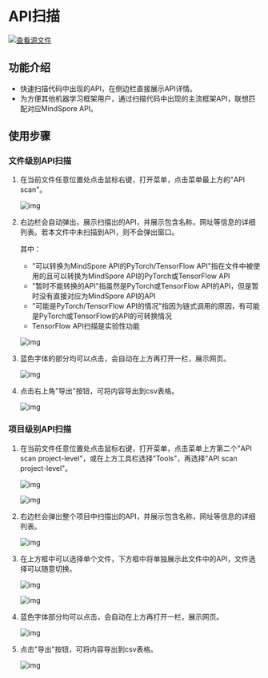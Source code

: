 # API扫描

[![查看源文件](https://mindspore-website.obs.cn-north-4.myhuaweicloud.com/website-images/r2.2/resource/_static/logo_source.svg)](https://gitee.com/mindspore/docs/blob/r2.2/docs/devtoolkit/docs/source_zh_cn/api_scanning.md)

## 功能介绍

* 快速扫描代码中出现的API，在侧边栏直接展示API详情。
* 为方便其他机器学习框架用户，通过扫描代码中出现的主流框架API，联想匹配对应MindSpore API。

## 使用步骤

### 文件级别API扫描

1. 在当前文件任意位置处点击鼠标右键，打开菜单，点击菜单最上方的"API scan"。

    ![img](./images/clip_image100.jpg)

2. 右边栏会自动弹出，展示扫描出的API，并展示包含名称，网址等信息的详细列表。若本文件中未扫描到API，则不会弹出窗口。

    其中：

    * "可以转换为MindSpore API的PyTorch/TensorFlow API"指在文件中被使用的且可以转换为MindSpore API的PyTorch或TensorFlow API
    * "暂时不能转换的API"指虽然是PyTorch或TensorFlow API的API，但是暂时没有直接对应为MindSpore API的API
    * "可能是PyTorch/TensorFlow API的情况"指因为链式调用的原因，有可能是PyTorch或TensorFlow的API的可转换情况
    * TensorFlow API扫描是实验性功能

    ![img](./images/clip_image101.jpg)

3. 蓝色字体的部分均可以点击，会自动在上方再打开一栏，展示网页。

    ![img](./images/clip_image102.jpg)

4. 点击右上角"导出"按钮，可将内容导出到csv表格。

    ![img](./images/clip_image103.jpg)

### 项目级别API扫描

1. 在当前文件任意位置处点击鼠标右键，打开菜单，点击菜单上方第二个"API scan project-level"，或在上方工具栏选择"Tools"，再选择"API scan project-level"。

    ![img](./images/clip_image104.jpg)

    ![img](./images/clip_image105.jpg)

2. 右边栏会弹出整个项目中扫描出的API，并展示包含名称，网址等信息的详细列表。

    ![img](./images/clip_image106.jpg)

3. 在上方框中可以选择单个文件，下方框中将单独展示此文件中的API，文件选择可以随意切换。

    ![img](./images/clip_image107.jpg)

    ![img](./images/clip_image108.jpg)

4. 蓝色字体部分均可以点击，会自动在上方再打开一栏，展示网页。

    ![img](./images/clip_image109.jpg)

5. 点击"导出"按钮，可将内容导出到csv表格。

    ![img](./images/clip_image110.jpg)
